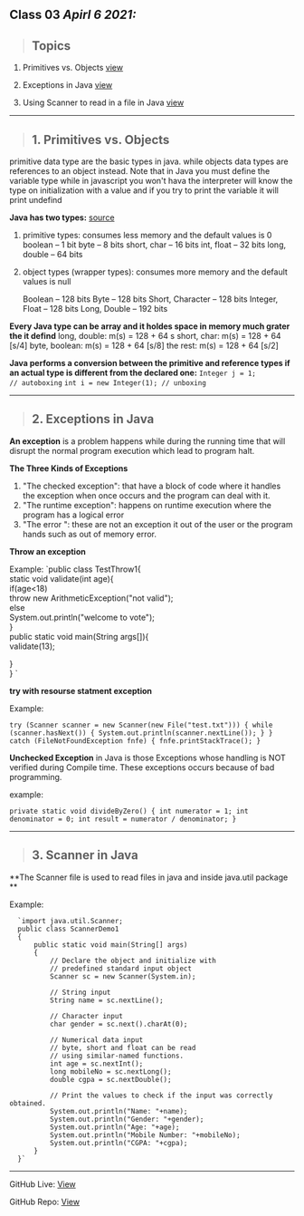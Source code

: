 ## Class 03  *Apirl 6 2021:*  

> ## Topics

   1. Primitives vs. Objects [view](https://www.baeldung.com/java-primitives-vs-objects)

   2. Exceptions in Java [view](https://docs.oracle.com/javase/tutorial/essential/exceptions/index.html) 

   3. Using Scanner to read in a file in Java [view](https://docs.oracle.com/javase/tutorial/essential/io/scanning.html) 


---

> ## 1. Primitives vs. Objects

primitive data type are the basic types in java. while objects data types are references to an object instead. Note that in Java you must define the variable type while in javascript you won't hava the interpreter will know the type on initialization with a value and if you try to print the variable it will print undefind 

**Java has two types:** [source](https://www.baeldung.com/java-primitives-vs-objects)

  1. primitive types: consumes less memory and the default values is 0
        boolean – 1 bit
        byte – 8 bits
        short, char – 16 bits
        int, float – 32 bits
        long, double – 64 bits
        
  2. object types (wrapper types): consumes more memory and  the default values is null 
        
        Boolean – 128 bits
        Byte – 128 bits
        Short, Character – 128 bits
        Integer, Float – 128 bits
        Long, Double – 192 bits
       
**Every Java type can be array and it holdes space in memory much grater the it defind**
    long, double: m(s) = 128 + 64 s
    short, char: m(s) = 128 + 64 [s/4]
    byte, boolean: m(s) = 128 + 64 [s/8]
    the rest: m(s) = 128 + 64 [s/2]
 
**Java performs a conversion between the primitive and reference types if an actual type is different from the declared one:**
    `Integer j = 1;          // autoboxing`
    `int i = new Integer(1); // unboxing`
    
---

> ## 2. Exceptions in Java
  
 **An exception** is a problem happens while during the running time that will disrupt the normal program execution which lead to program halt.
 
  **The Three Kinds of Exceptions**
   1. "The checked exception": that have a block of code where it handles the exception when once occurs and the program can deal with it. 
   2. "The runtime exception": happens on runtime execution where the program has a logical error 
   3. "The error ": these are not an exception it out of the user or the program hands such as out of memory error.

**Throw an exception**

Example: 
`public class TestThrow1{  
   static void validate(int age){  
     if(age<18)  
      throw new ArithmeticException("not valid");  
     else  
      System.out.println("welcome to vote");  
   }  
   public static void main(String args[]){  
      validate(13);  
     
  }  
}  `


**try with resourse statment exception**

Example:

`try (Scanner scanner = new Scanner(new File("test.txt"))) {
    while (scanner.hasNext()) {
        System.out.println(scanner.nextLine());
    }
} catch (FileNotFoundException fnfe) {
    fnfe.printStackTrace();
}`

**Unchecked Exception** 
in Java is those Exceptions whose handling is NOT verified during Compile time. These exceptions occurs because of bad programming.

example:

`private static void divideByZero() {
    int numerator = 1;
    int denominator = 0;
    int result = numerator / denominator;
}`



---

> ## 3.  Scanner in Java

**The Scanner file is used to read files in java and inside java.util package  **

Example:

      `import java.util.Scanner;
      public class ScannerDemo1
      {
          public static void main(String[] args)
          {
              // Declare the object and initialize with
              // predefined standard input object
              Scanner sc = new Scanner(System.in);

              // String input
              String name = sc.nextLine();

              // Character input
              char gender = sc.next().charAt(0);

              // Numerical data input
              // byte, short and float can be read
              // using similar-named functions.
              int age = sc.nextInt();
              long mobileNo = sc.nextLong();
              double cgpa = sc.nextDouble();

              // Print the values to check if the input was correctly obtained.
              System.out.println("Name: "+name);
              System.out.println("Gender: "+gender);
              System.out.println("Age: "+age);
              System.out.println("Mobile Number: "+mobileNo);
              System.out.println("CGPA: "+cgpa);
          }
      }`



---

GitHub Live: [View](https://anassawalha95.github.io/reading-notes/Code%20401/Class%2003)

GitHub Repo: [View](https://github.com/anassawalha95/reading-notes/tree/main/Code%20401)
